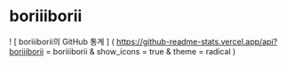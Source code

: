 # boriiiborii


! [ boriiiborii의 GitHub 통계 ] ( https://github-readme-stats.vercel.app/api?boriiiborii = boriiiborii & show_icons = true & theme = radical )
